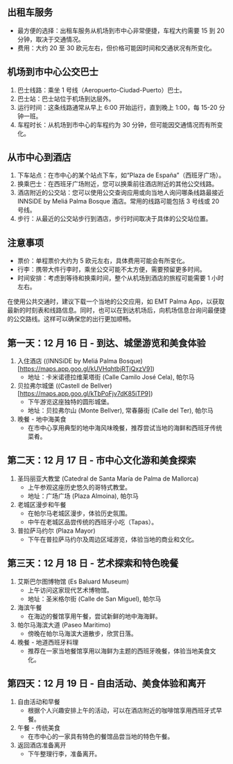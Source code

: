 ## 出租车服务
- 最方便的选择：出租车服务从机场到市中心非常便捷，车程大约需要 15 到 20 分钟，取决于交通情况。
- 费用：大约 20 至 30 欧元左右，但价格可能因时间和交通状况有所变化。

## 机场到市中心公交巴士
1. 巴士线路：乘坐 1 号线（Aeropuerto-Ciudad-Puerto）巴士。
2. 巴士站：巴士站位于机场到达层外。
3. 运行时间：这条线路通常从早上 6:00 开始运行，直到晚上 1:00，每 15-20 分钟一班。
4. 车程时长：从机场到市中心的车程约为 30 分钟，但可能因交通情况而有所变化。

## 从市中心到酒店
1. 下车站点：在市中心的某个站点下车，如“Plaza de España”（西班牙广场）。
2. 换乘巴士：在西班牙广场附近，您可以换乘前往酒店附近的其他公交线路。
3. 酒店附近的公交站：您可以使用公交查询应用或向当地人询问哪条线路最接近 INNSiDE by Meliá Palma Bosque 酒店。常用的线路可能包括 3 号线或 20 号线。
4. 步行：从最近的公交站步行到酒店，步行时间取决于具体的公交站位置。

## 注意事项
- 票价：单程票价大约为 5 欧元左右，具体费用可能会有所变化。
- 行李：携带大件行李时，乘坐公交可能不太方便，需要预留更多时间。
- 时间安排：考虑到等待和换乘时间，整个从机场到酒店的旅程可能需要 1 小时左右。

在使用公共交通时，建议下载一个当地的公交应用，如 EMT Palma App，以获取最新的时刻表和线路信息。同时，也可以在到达机场后，向机场信息台询问最便捷的公交路线。这样可以确保您的出行更加顺畅。

## 第一天：12 月 16 日 - 到达、城堡游览和美食体验
1. 入住酒店 ((INNSiDE by Meliá Palma Bosque)[https://maps.app.goo.gl/kUVHqhtbjRTjQxzV9])
   - 地址：卡米诺德拉维莱塔街 (Calle Camilo José Cela), 帕尔马
2. 贝拉弗尔城堡 ((Castell de Bellver)[https://maps.app.goo.gl/kTbPoFjv7dK85iTP9])
   - 下午游览这座独特的圆形城堡。
   - 地址：贝拉弗尔山 (Monte Bellver), 常春藤街 (Calle del Ter), 帕尔马
3. 晚餐 - 地中海美食
   - 在市中心享用典型的地中海风味晚餐，推荐尝试当地的海鲜和西班牙传统菜肴。

## 第二天：12 月 17 日 - 市中心文化游和美食探索
1. 圣玛丽亚大教堂 (Catedral de Santa María de Palma de Mallorca)
   - 上午参观这座历史悠久的哥特式教堂。
   - 地址：广场广场 (Plaza Almoina), 帕尔马
2. 老城区漫步和午餐
   - 在帕尔马老城区漫步，体验历史氛围。
   - 中午在老城区品尝传统的西班牙小吃（Tapas）。
3. 普拉萨马约尔 (Plaza Mayor)
   - 下午在普拉萨马约尔及周边区域游览，体验当地的商业和文化。

## 第三天：12 月 18 日 - 艺术探索和特色晚餐
1. 艾斯巴尔图博物馆 (Es Baluard Museum)
   - 上午访问这家现代艺术博物馆。
   - 地址：圣米格尔街 (Calle de San Miguel), 帕尔马
2. 海滨午餐
   - 在海边的餐馆享用午餐，尝试新鲜的地中海海鲜。
3. 帕尔马海滨大道 (Paseo Maritimo)
   - 傍晚在帕尔马海滨大道散步，欣赏日落。
4. 晚餐 - 地道西班牙料理
   - 推荐在一家当地餐馆享用以海鲜为主题的西班牙晚餐，体验当地美食文化。

## 第四天：12 月 19 日 - 自由活动、美食体验和离开
1. 自由活动和早餐
   - 根据个人兴趣安排上午的活动，可以在酒店附近的咖啡馆享用西班牙式早餐。
2. 午餐 - 传统美食
   - 在市中心的一家具有特色的餐馆品尝当地的特色午餐。
3. 返回酒店准备离开
   - 下午整理行李，准备离开。
